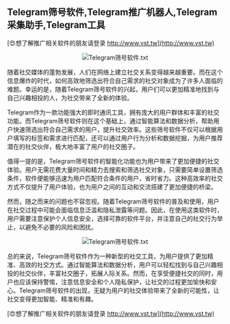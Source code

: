 ## **Telegram筛号软件,Telegram推广机器人,Telegram采集助手,Telegram工具**

[😍想了解推广相关软件的朋友请登录 http://www.vst.tw](http://www.vst.tw)

 <center><img src="https://vst.tw/MP4/tuiguang/png/5.png" alt="Telegram筛号软件.txt"></center>

随着社交媒体的蓬勃发展，人们在网络上建立社交关系变得越来越重要。而在这个信息爆炸的时代，如何高效地筛选出符合自己需求的社交对象成为了许多人面临的难题。幸运的是，随着Telegram筛号软件的兴起，用户们可以更加精准地找到与自己兴趣相投的人，为社交带来了全新的体验。

Telegram作为一款功能强大的即时通讯工具，拥有庞大的用户群体和丰富的社交功能。而Telegram筛号软件则在这个基础上，通过智能算法和数据分析，帮助用户快速筛选出符合自己需求的用户，提升社交效率。这些筛号软件不仅可以根据用户填写的标签和需求进行匹配，还可以通过用户行为分析和数据挖掘，为用户推荐潜在的社交伙伴，极大地丰富了用户的社交圈子。

值得一提的是，Telegram筛号软件的智能化功能也为用户带来了更加便捷的社交体验。用户无需花费大量时间和精力去搜索和筛选社交对象，只需要简单设置筛选条件，软件便能够迅速为用户匹配符合条件的用户，省时省力。这种高效率的社交方式不仅提升了用户体验，也为用户之间的互动和交流搭建了更加便捷的桥梁。

然而，随之而来的问题也不容忽视。随着Telegram筛号软件的普及和使用，用户在社交过程中可能会面临信息泛滥和隐私泄露等问题。因此，在使用这类软件时，用户需要注意保护个人信息安全，选择可靠的软件平台，并注意自己的社交行为举止，以避免不必要的风险和困扰。

 <center><img src="https://vst.tw/MP4/tuiguang/png/1.png" alt="Telegram筛号软件.txt"></center>

总的来说，Telegram筛号软件作为一种新型的社交工具，为用户提供了更加精准、高效的社交方式。通过智能算法和数据分析，用户可以轻松找到与自己兴趣相投的社交伙伴，丰富社交圈子，拓展人际关系。然而，在享受便捷社交的同时，用户也应该保持警惕，注意信息安全和个人隐私保护，让社交的过程更加愉快和安心。Telegram筛号软件的出现，无疑为用户的社交体验带来了全新的可能性，让社交变得更加智能、精准和有趣。

[😍想了解推广相关软件的朋友请登录 http://www.vst.tw](http://www.vst.tw)



